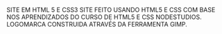 SITE EM HTML 5 E CSS3
SITE FEITO USANDO HTML5 E CSS COM BASE NOS APRENDIZADOS DO CURSO DE HTML5 E CSS NODESTUDIOS. LOGOMARCA CONSTRUIDA ATRAVÉS DA FERRAMENTA GIMP.
